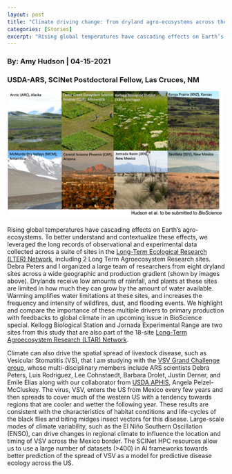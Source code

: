 ```yaml
---
layout: post
title: "Climate driving change: from dryland agro-ecosystems across the globe to the spread of a livestock disease across the western US"
categories: [Stories]
excerpt: "Rising global temperatures have cascading effects on Earth’s agro-ecosystems. To better understand and contextualize these effects,"
---
```

### By:  Amy Hudson    |  04-15-2021
### USDA-ARS, SCINet Postdoctoral Fellow, Las Cruces, NM

![](/assets/img/hudson_userstory.png)

Rising global temperatures have cascading effects on Earth’s agro-ecosystems. To better understand and contextualize these effects, we leveraged the long records of observational and experimental data collected across a suite of sites in the [Long-Term Ecological Research (LTER) Network](https://lternet.edu/site/), including 2 Long Term Agroecosystem Research sites. Debra Peters and I organized a large team of researchers from eight dryland sites across a wide geographic and production gradient (shown by images above). Drylands receive low amounts of rainfall, and plants at these sites are limited in how much they can grow by the amount of water available. Warming amplifies water limitations at these sites, and increases the frequency and intensity of wildfires, dust, and flooding events. We highlight and compare the importance of these multiple drivers to primary production with feedbacks to global climate in an upcoming issue in BioScience special. Kellogg Biological Station and Jornada Experimental Range are two sites from this study that are also part of the 18-site [Long-Term Agroecosystem Research (LTAR) Network](https://ltar.ars.usda.gov/). 

Climate can also drive the spatial spread of livestock disease, such as Vesicular Stomatitis (VS), that I am studying with the [VSV Grand Challenge group](https://www.arcgis.com/apps/Cascade/index.html?appid=fd88cccd645a4e1bb263c56bb00e6eba&utm_medium=email&utm_source=govdelivery), whose multi-disciplinary members include ARS scientists Debra Peters, Luis Rodriguez, Lee Cohnstaedt, Barbara Drolet, Justin Derner, and Emile Elias along with our collaborator from [USDA APHIS](https://www.aphis.usda.gov/aphis/ourfocus/animalhealth/animal-disease-information/cattle-disease-information/vsv-reports), Angela Pelzel-McCluskey. The virus, VSV, enters the US from Mexico every few years and then spreads to cover much of the western US with a tendency towards regions that are cooler and wetter the following year. These results are consistent with the characteristics of habitat conditions and life-cycles of the black flies and biting midges insect vectors for this disease. Large-scale modes of climate variability, such as the El Niño Southern Oscillation (ENSO), can drive changes in regional climate to influence the location and timing of VSV across the Mexico border. The SCINet HPC resources allow us to use a large number of datasets (>400) in AI frameworks towards better prediction of the spread of VSV as a model for predictive disease ecology across the US.
